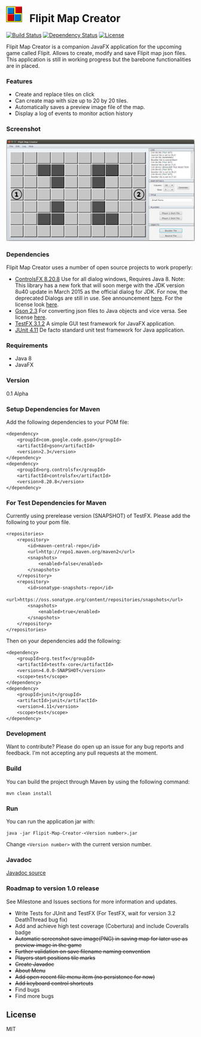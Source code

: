 # ![app icon] &nbsp; Flipit Map Creator   
[![Build Status](https://travis-ci.org/Daytron/Flipit-Map-Creator.svg?branch=master)](https://travis-ci.org/Daytron/Flipit-Map-Creator) [![Dependency Status](https://www.versioneye.com/user/projects/546a1a2395082530790000bf/badge.svg?style=flat)](https://www.versioneye.com/user/projects/546a1a2395082530790000bf) [![License](http://img.shields.io/:license-mit-blue.svg)](https://raw.githubusercontent.com/Daytron/Flipit-Map-Creator/master/LICENSES/LICENSE)

Flipit Map Creator is a companion JavaFX application for the upcoming game called Flipit. Allows to create, modify and save Flipit map json files. This application is still in working progress but the barebone functionalities are in placed.

### Features
  - Create and replace tiles on click
  - Can create map with size up to 20 by 20 tiles.
  - Automatically saves a preview image file of the map.
  - Display a log of events to monitor action history

### Screenshot
![ScreenShot](https://raw.githubusercontent.com/Daytron/Flipit-Map-Creator/master/Screenshots/FlipitMapCreatorScreenshot.png)

### Dependencies
Flipit Map Creator uses a number of open source projects to work properly:
- [ControlsFX 8.20.8] Use for all dialog windows, Requires Java 8. Note: This library has a new fork that will soon merge with the JDK version 8u40 update in March 2015 as the official dialog for JDK. For now, the deprecated Dialogs are still in use. See announcement [here](http://fxexperience.com/2014/09/announcing-controlsfx-8-20-7/). For the license look [here](https://raw.githubusercontent.com/Daytron/Flipit-Map-Creator/master/LICENSES/CONTROLSFX_LICENSE.txt).
- [Gson 2.3] For converting json files to Java objects and vice versa. See license [here](https://raw.githubusercontent.com/Daytron/Flipit-Map-Creator/master/LICENSES/GSON_LICENSE.txt).
- [TestFX 3.1.2] A simple GUI test framework for JavaFX application.
- [JUnit 4.11] De facto standard unit test framework for Java application.

### Requirements
- Java 8
- JavaFX

### Version
0.1 Alpha

### Setup Dependencies for Maven
Add the following dependencies to your POM file:
```
<dependency>
    <groupId>com.google.code.gson</groupId>
    <artifactId>gson</artifactId>
    <version>2.3</version>
</dependency>
<dependency>
    <groupId>org.controlsfx</groupId>
    <artifactId>controlsfx</artifactId>
    <version>8.20.8</version>
</dependency>
```
### For Test Dependencies for Maven
Currently using prerelease version (SNAPSHOT) of TestFX. Please add the following to your pom file.

```
<repositories>
    <repository>
        <id>maven-central-repo</id>
        <url>http://repo1.maven.org/maven2</url>
        <snapshots>
            <enabled>false</enabled>
        </snapshots>
    </repository>
    <repository>
        <id>sonatype-snapshots-repo</id>
        <url>https://oss.sonatype.org/content/repositories/snapshots</url>
        <snapshots>
            <enabled>true</enabled>
        </snapshots>
    </repository>
</repositories>
```
Then on your dependencies add the following:
```
<dependency>
    <groupId>org.testfx</groupId>
    <artifactId>testfx-core</artifactId>
    <version>4.0.0-SNAPSHOT</version>
    <scope>test</scope>
</dependency>
<dependency>
    <groupId>junit</groupId>
    <artifactId>junit</artifactId>
    <version>4.11</version>
    <scope>test</scope>
</dependency>
```
### Development

Want to contribute? Please do open up an issue for any bug reports and feedback. I'm not accepting any pull requests at the moment.

### Build
You can build the project through Maven by using the following command:
```
mvn clean install
```

### Run
You can run the application jar with:
```
java -jar Flipit-Map-Creator-<Version number>.jar
```
Change `<Version number>` with the current version number.
### Javadoc
[Javadoc source]

### Roadmap to version 1.0 release
See Milestone and Issues sections for more information and updates.

 - Write Tests for JUnit and TestFX (For TestFX, wait for version 3.2 DeathThread bug fix)
 - Add and achieve high test coverage (Cobertura) and include Coveralls badge
 - ~~Automatic screenshot save image(PNG) in saving map for later use as preview image in the game~~
 - ~~Further validation on save filename naming convention~~
 - ~~Players start positions tile marks~~
 - ~~Create Javadoc~~
 - ~~About Menu~~
 - ~~Add open recent file menu item (no persistence for now)~~
 - ~~Add keyboard control shortcuts~~
 - Find bugs
 - Find more bugs

License
----

MIT


[ControlsFX 8.20.8]:http://fxexperience.com/controlsfx/
[Gson 2.3]:https://code.google.com/p/google-gson/
[JavaFX]:http://www.oracle.com/technetwork/java/javase/overview/javafx-overview-2158620.html
[TestFX 3.1.2]:https://github.com/TestFX/TestFX
[JUnit 4.11]:http://junit.org/
[Javadoc source]:https://daytron.github.io/Flipit-Map-Creator/apidocs/
[app icon]:https://raw.githubusercontent.com/Daytron/Flipit-Map-Creator/master/src/main/resources/images/icon42x42.png
